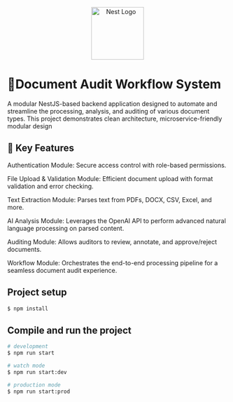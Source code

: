 <p align="center">
  <a href="http://nestjs.com/" target="blank"><img src="https://nestjs.com/img/logo-small.svg" width="120" alt="Nest Logo" /></a>
</p>

[circleci-image]: https://img.shields.io/circleci/build/github/nestjs/nest/master?token=abc123def456
[circleci-url]: https://circleci.com/gh/nestjs/nest



# 📄Document Audit Workflow System

A modular NestJS-based backend application designed to automate and streamline the processing, analysis, and auditing of various document types. This project demonstrates clean architecture, microservice-friendly modular design

## 🔧 Key Features
Authentication Module: Secure access control with role-based permissions.

File Upload & Validation Module: Efficient document upload with format validation and error checking.

Text Extraction Module: Parses text from PDFs, DOCX, CSV, Excel, and more.

AI Analysis Module: Leverages the OpenAI API to perform advanced natural language processing on parsed content.

Auditing Module: Allows auditors to review, annotate, and approve/reject documents.

Workflow Module: Orchestrates the end-to-end processing pipeline for a seamless document audit experience.

## Project setup

```bash
$ npm install
```

## Compile and run the project

```bash
# development
$ npm run start

# watch mode
$ npm run start:dev

# production mode
$ npm run start:prod
```



